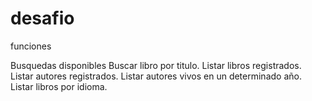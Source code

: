 # desafio

funciones

Busquedas disponibles
Buscar libro por titulo.
Listar libros registrados.
Listar autores registrados.
Listar autores vivos en un determinado año.
Listar libros por idioma.
